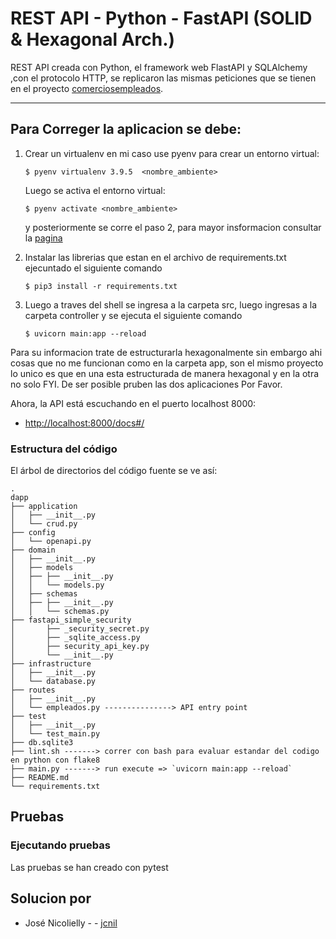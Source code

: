 # REST API - Python - FastAPI (SOLID & Hexagonal Arch.)

REST API creada con Python, el framework web FlastAPI y SQLAlchemy ,con el protocolo HTTP, se replicaron las mismas peticiones que se tienen en el proyecto [comerciosempleados](https://github.com/alfaro28/comerciosempleados).

<hr/>


## Para Correger la aplicacion se debe:

1. Crear un virtualenv en mi caso use pyenv para crear un entorno virtual:

    `$ pyenv virtualenv 3.9.5  <nombre_ambiente>`

    Luego se activa el entorno virtual:

    `$ pyenv activate <nombre_ambiente>`

    y posteriormente se corre el paso 2, para mayor insformacion consultar la [pagina](https://realpython.com/intro-to-pyenv/)     

2. Instalar las librerias que estan en el archivo de requirements.txt ejecuntado el siguiente comando

   `$ pip3 install -r requirements.txt`

3. Luego a traves del shell se ingresa a la carpeta src, luego ingresas a la carpeta controller y se ejecuta el siguiente comando

   `$ uvicorn main:app --reload`

Para su informacion trate de estructurarla hexagonalmente sin embargo ahi cosas que no me funcionan como en la carpeta app, son el mismo proyecto lo unico es que en una esta estructurada de manera hexagonal y en la otra no solo FYI. De ser posible pruben las dos aplicaciones Por Favor.

Ahora, la API está escuchando en el puerto localhost 8000:

 - [http://localhost:8000/docs#/](http://localhost:8000/docs#/)


 ### Estructura del código

El árbol de directorios del código fuente se ve así:

```
.
dapp
├── application
│   ├── __init__.py
│   └── crud.py
├── config
│   └── openapi.py
├── domain
│   ├── __init__.py
│   ├── models
│   ├── ├── __init__.py
│   │   └── models.py
│   ├── schemas
│   ├── ├── __init__.py
│   │   └── schemas.py
├── fastapi_simple_security
│       ├── _security_secret.py
│       ├── _sqlite_access.py
│       ├── security_api_key.py
│       └── __init__.py
├── infrastructure
│   ├── __init__.py
│   └── database.py
├── routes
│   ├── __init__.py
│   └── empleados.py ---------------> API entry point
├── test
│   ├── __init__.py
│   └── test_main.py
├── db.sqlite3
├── lint.sh -------> correr con bash para evaluar estandar del codigo en python con flake8
├── main.py -------> run execute => `uvicorn main:app --reload`
├── README.md
└── requirements.txt
```

## Pruebas

### Ejecutando pruebas

Las pruebas se han creado con pytest

## Solucion por

* José Nicolielly - - [jcnil](https://github.com/jcnil/dapp)